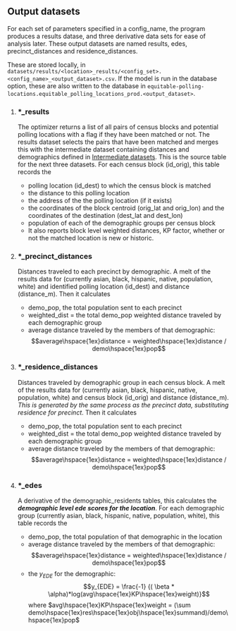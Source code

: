## Output datasets

For each set of parameters specified in a config_name, the program produces a results datase, and three derivative data sets for ease of analysis later. These output datasets are named results, edes, precinct_distances and residence_distances.

These are stored locally, in `datasets/results/<location>_results/<config_set>.<config_name>_<output_dataset>.csv`. If the model is run in the database option, these are also written to the database in `equitable-polling-locations.equitable_polling_locations_prod.<output_dataset>`.

1. ### *_results

    The optimizer returns a list of all pairs of census blocks and potential polling locations with a flag if they have been matched or not. The results dataset selects the pairs that have been matched and merges this with the intermediate dataset containing distances and demographics defined in [Intermediate datasets](intermediate_datasets.md).  This is the source table for the next three datasets. For each census block (id_orig), this table records the

    * polling location (id_dest) to which the census block is matched
    * the distance to this polling location
    * the address of the the polling location (if it exists)
    * the coordinates of the block centroid (orig_lat and orig_lon) and the coordinates of the destination (dest_lat and dest_lon)
    * population of each of the demographic groups per census block
    * It also reports block level weighted distances, KP factor, whether or not the matched location is new or historic.

1. ### *_precinct_distances
    
    Distances traveled to each precinct by demographic.  A melt of the results data for (currently asian, black, hispanic, native, population, white) and identified polling location (id_dest) and distance (distance_m). Then it calculates 

    * demo_pop, the total population sent to each precinct
    * weighted_dist = the total demo_pop weighted distance traveled by each demographic group
    * average distance traveled by the members of that demographic: $$average\hspace{1ex}distance = weighted\hspace{1ex}distance / demo\hspace{1ex}pop$$

1. ### *_residence_distances

    Distances traveled by demographic group in each census block. A melt of the results data for (currently asian, black, hispanic, native, population, white) and census block (id_orig) and distance (distance_m). _This is generated by the same process as the precinct data, substituting residence for precinct_. Then it calculates 

    * demo_pop, the total population sent to each precinct
    * weighted_dist = the total demo_pop weighted distance traveled by each demographic group
    * average distance traveled by the members of that demographic: $$average\hspace{1ex}distance = weighted\hspace{1ex}distance / demo\hspace{1ex}pop$$

 1. ### *_edes

     A derivative of the demographic_residents tables, this calculates the ***demographic level ede scores for the location***. For each demographic group (currently asian, black, hispanic, native, population, white), this table records the
    * demo_pop, the total population of that demographic in the location
    * average distance traveled by the members of that demographic: $$average\hspace{1ex}distance = weighted\hspace{1ex}distance / demo\hspace{1ex}pop$$
    * the $y_{EDE}$ for the demographic: $$y_{EDE} = \frac{-1} {( \beta * \alpha)*log(avg\hspace{1ex}KP\hspace{1ex}weight)}$$
    where $avg\hspace{1ex}KP\hspace{1ex}weight = (\sum demo\hspace{1ex}res\hspace{1ex}obj\hspace{1ex}summand)/demo\hspace{1ex}pop$


